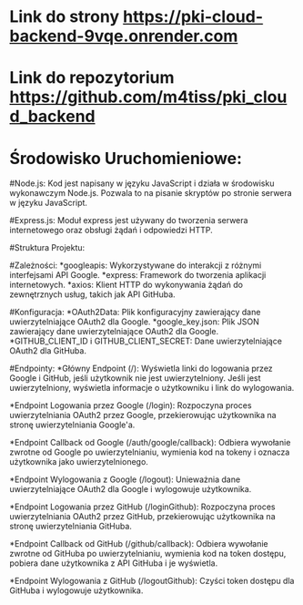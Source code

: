 # Link do strony https://pki-cloud-backend-9vqe.onrender.com


# Link do repozytorium https://github.com/m4tiss/pki_cloud_backend


# Środowisko Uruchomieniowe:


#Node.js:
Kod jest napisany w języku JavaScript i działa w środowisku wykonawczym Node.js. Pozwala to na pisanie skryptów po stronie serwera w języku JavaScript.


#Express.js: Moduł express jest używany do tworzenia serwera internetowego oraz obsługi żądań i odpowiedzi HTTP.


#Struktura Projektu:


#Zależności:
*googleapis: Wykorzystywane do interakcji z różnymi interfejsami API Google.
*express: Framework do tworzenia aplikacji internetowych.
*axios: Klient HTTP do wykonywania żądań do zewnętrznych usług, takich jak API GitHuba.


#Konfiguracja:
*OAuth2Data: Plik konfiguracyjny zawierający dane uwierzytelniające OAuth2 dla Google.
*google_key.json: Plik JSON zawierający dane uwierzytelniające OAuth2 dla Google.
*GITHUB_CLIENT_ID i GITHUB_CLIENT_SECRET: Dane uwierzytelniające OAuth2 dla GitHuba.


#Endpointy:
*Główny Endpoint (/): Wyświetla linki do logowania przez Google i GitHub, jeśli użytkownik nie jest uwierzytelniony. Jeśli jest uwierzytelniony, wyświetla informacje o użytkowniku i link do wylogowania.

*Endpoint Logowania przez Google (/login): Rozpoczyna proces uwierzytelniania OAuth2 przez Google, przekierowując użytkownika na stronę uwierzytelniania Google'a.

*Endpoint Callback od Google (/auth/google/callback): Odbiera wywołanie zwrotne od Google po uwierzytelnianiu, wymienia kod na tokeny i oznacza użytkownika jako uwierzytelnionego.

*Endpoint Wylogowania z Google (/logout): Unieważnia dane uwierzytelniające OAuth2 dla Google i wylogowuje użytkownika.

*Endpoint Logowania przez GitHub (/loginGithub): Rozpoczyna proces uwierzytelniania OAuth2 przez GitHub, przekierowując użytkownika na stronę uwierzytelniania GitHuba.

*Endpoint Callback od GitHub (/github/callback): Odbiera wywołanie zwrotne od GitHuba po uwierzytelnianiu, wymienia kod na token dostępu, pobiera dane użytkownika z API GitHuba i je wyświetla.

*Endpoint Wylogowania z GitHub (/logoutGithub): Czyści token dostępu dla GitHuba i wylogowuje użytkownika.
